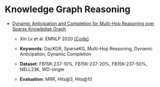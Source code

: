 # Knowledge Graph Reasoning

- [Dynamic Anticipation and Completion for Multi-Hop Reasoning over Sparse Knowledge Graph](https://arxiv.org/abs/2010.01899) 
	- Xin Lv et al. EMNLP 2020 [[Code]](https://github.com/THU-KEG/DacKGR)

	- **Keywords**: DacKGR, SparseKG, Multi-Hop Reasoning, Dynamic Anticipation, Dynamic Completion
	- **Dataset**: FB15K-237-10%, FB15K-237-20%, FB15K-237-50%, NELL23K, WD-singer
	- **Evaluation**: MRR, Hits@3, Hits@10  